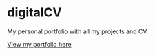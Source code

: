 # digitalCV

My personal portfolio with all my projects and CV.

[View my portfolio here](https://mariewag.github.io/digitalCV/)
